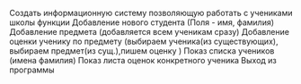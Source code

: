 Создать информационную систему позволяющую работать с учениками школы
функции
Добавление нового студента (Поля - имя, фамилия)
Добавление предмета (добавляется всем ученикам сразу)
Добавление оценки ученику по предмету (выбираем ученика(из существующих), выбираем предмет(из сущ.),пишем оценку )
Показ списка учеников (имена фамилия)
Показ листа оценок конкретного ученика
Выход из программы
